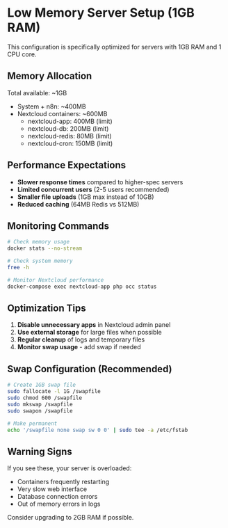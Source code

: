# Low Memory Server Setup (1GB RAM)

This configuration is specifically optimized for servers with 1GB RAM and 1 CPU core.

## Memory Allocation

Total available: ~1GB

- System + n8n: ~400MB
- Nextcloud containers: ~600MB
  - nextcloud-app: 400MB (limit)
  - nextcloud-db: 200MB (limit)
  - nextcloud-redis: 80MB (limit)
  - nextcloud-cron: 150MB (limit)

## Performance Expectations

- **Slower response times** compared to higher-spec servers
- **Limited concurrent users** (2-5 users recommended)
- **Smaller file uploads** (1GB max instead of 10GB)
- **Reduced caching** (64MB Redis vs 512MB)

## Monitoring Commands

```bash
# Check memory usage
docker stats --no-stream

# Check system memory
free -h

# Monitor Nextcloud performance
docker-compose exec nextcloud-app php occ status
```

## Optimization Tips

1. **Disable unnecessary apps** in Nextcloud admin panel
2. **Use external storage** for large files when possible
3. **Regular cleanup** of logs and temporary files
4. **Monitor swap usage** - add swap if needed

## Swap Configuration (Recommended)

```bash
# Create 1GB swap file
sudo fallocate -l 1G /swapfile
sudo chmod 600 /swapfile
sudo mkswap /swapfile
sudo swapon /swapfile

# Make permanent
echo '/swapfile none swap sw 0 0' | sudo tee -a /etc/fstab
```

## Warning Signs

If you see these, your server is overloaded:

- Containers frequently restarting
- Very slow web interface
- Database connection errors
- Out of memory errors in logs

Consider upgrading to 2GB RAM if possible.
